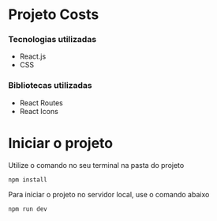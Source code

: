 # Projeto Costs
 
### Tecnologias utilizadas

<ul>
 <li>React.js</li>
 <li>CSS</li>
</ul>

### Bibliotecas utilizadas

<ul>
 <li>React Routes</li>
 <li>React Icons</li>
</ul>

# Iniciar o projeto

Utilize o comando no seu terminal na pasta do projeto
```
npm install
```

Para iniciar o projeto no servidor local, use o comando abaixo
```
npm run dev
```
